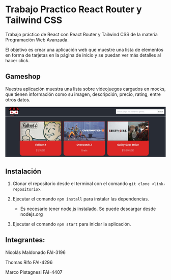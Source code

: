 # Trabajo Practico React Router y Tailwind CSS
Trabajo práctico de React con React Router y Tailwind CSS de la materia Programación Web Avanzada.


El objetivo es crear una aplicación web que muestre una lista de elementos en forma de
tarjetas en la página de inicio y se puedan ver más detalles al hacer click.


## Gameshop
Nuestra aplicación muestra una lista sobre videojuegos cargados en mocks, que tienen
información como su imagen, descripción, precio, rating, entre otros datos.

![gameshop](./public/images/screenshot1.jpg)

## Instalación
1. Clonar el repositorio desde el terminal con el comando `git clone <link-repositorio>`.

2. Ejecutar el comando `npm install` para instalar las dependencias.
    - Es necesario tener node.js instalado. Se puede descargar desde nodejs.org

3. Ejecutar el comando `npm start` para iniciar la aplicación.

## Integrantes:
Nicolás Maldonado FAI-3196

Thomas Rifo FAI-4296

Marco Pistagnesi FAI-4407